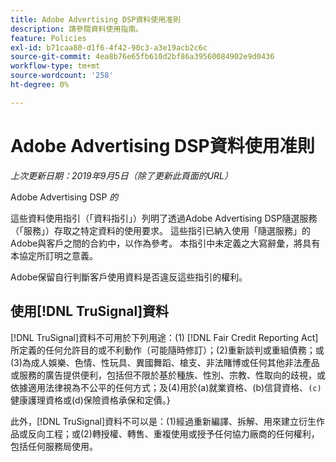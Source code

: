 ```yaml
---
title: Adobe Advertising DSP資料使用准則
description: 請參閱資料使用指南。
feature: Policies
exl-id: b71caa80-d1f6-4f42-90c3-a3e19acb2c6c
source-git-commit: 4ea8b76e65fb610d2bf86a39560084902e9d0436
workflow-type: tm+mt
source-wordcount: '258'
ht-degree: 0%

---
```


# Adobe Advertising DSP資料使用准則

*上次更新日期：2019年9月5日（除了更新此頁面的URL）*

Adobe Advertising DSP *的*

這些資料使用指引（「資料指引」）列明了透過Adobe Advertising DSP隨選服務（「服務」）存取之特定資料的使用要求。 這些指引已納入使用「隨選服務」的Adobe與客戶之間的合約中，以作為參考。 本指引中未定義之大寫辭彙，將具有本協定所訂明之意義。

Adobe保留自行判斷客戶使用資料是否違反這些指引的權利。

## 使用[!DNL TruSignal]資料

[!DNL TruSignal]資料不可用於下列用途：(1) [!DNL Fair Credit Reporting Act]所定義的任何允許目的或不利動作（可能隨時修訂）；(2)重新談判或重組債務；或(3)為成人娛樂、色情、性玩具、異國舞蹈、槍支、非法賭博或任何其他非法產品或服務的廣告提供便利，包括但不限於基於種族、性別、宗教、性取向的歧視，或依據適用法律視為不公平的任何方式；及(4)用於(a)就業資格、(b)信貸資格、`(c)`健康護理資格或(d)保險資格承保和定價。}<!-- I used backticks in the previous sentence to prevent ( c ) from displaying as a copyright symbol. I think the OS does that. Using HTML code for the parentheses doesn't prevent it. -->

此外，[!DNL TruSignal]資料不可以是：(1)經過重新編譯、拆解、用來建立衍生作品或反向工程；或(2)轉授權、轉售、重複使用或授予任何協力廠商的任何權利，包括任何服務局使用。
